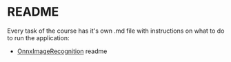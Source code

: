 # README

Every task of the course has it's own .md file with instructions on what to do to run the application:

* [OnnxImageRecognition] readme



[OnnxImageRecognition]: <https://github.com/FourthRome/s02150131/tree/master/OnnxImageRecognition/OnnxImageRecognition.md>